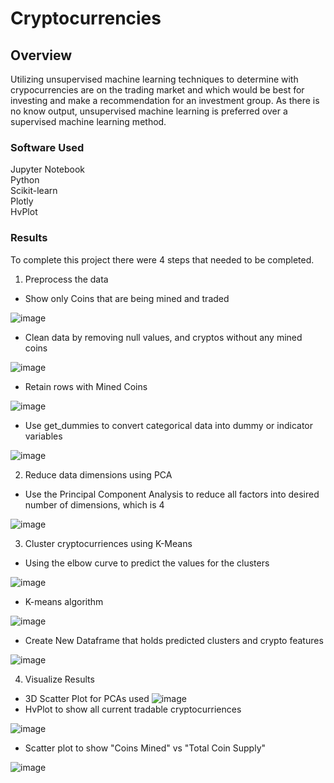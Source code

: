 # Cryptocurrencies

## Overview

Utilizing unsupervised machine learning techniques to determine with crypocurrencies are on the trading market and which would be best for investing and make a recommendation for an investment group. As there is no know output, unsupervised machine learning is preferred over a supervised machine learning method. 

### Software Used
Jupyter Notebook \
Python \
Scikit-learn \
Plotly \
HvPlot


### Results

To complete this project there were 4 steps that needed to be completed. 

1. Preprocess the data
- Show only Coins that are being mined and traded

![image](https://github.com/roderickspells/Cryptocurrencies/blob/main/Challenge/images/minedCrypto.png)

- Clean data by removing null values, and cryptos without any mined coins

![image](https://github.com/roderickspells/Cryptocurrencies/blob/main/Challenge/images/nullValues.png)

- Retain rows with Mined Coins

![image](https://github.com/roderickspells/Cryptocurrencies/blob/main/Challenge/images/MinedCoins.png)

- Use get_dummies to convert categorical data into dummy or indicator variables

![image](https://github.com/roderickspells/Cryptocurrencies/blob/main/Challenge/images/dummyValues.png)

2. Reduce data dimensions using PCA

- Use the Principal Component Analysis to reduce all factors into desired number of dimensions, which is 4

![image](https://github.com/roderickspells/Cryptocurrencies/blob/main/Challenge/images/PCA.png)

3. Cluster cryptocurriences using K-Means

- Using the elbow curve to predict the values for the clusters

![image](https://github.com/roderickspells/Cryptocurrencies/blob/main/Challenge/images/elbow.png)

- K-means algorithm 

![image](https://github.com/roderickspells/Cryptocurrencies/blob/main/Challenge/images/kmeans.png)

- Create New Dataframe that holds predicted clusters and crypto features

![image](https://github.com/roderickspells/Cryptocurrencies/blob/main/Challenge/images/newDataFrame.png)

4. Visualize Results

- 3D Scatter Plot for PCAs used
![image](https://github.com/roderickspells/Cryptocurrencies/blob/main/Challenge/images/3D.png)
- HvPlot to show all current tradable cryptocurriences

![image](https://github.com/roderickspells/Cryptocurrencies/blob/main/Challenge/images/hvplotTable.png)

- Scatter plot to show "Coins Mined" vs "Total Coin Supply"

![image](https://github.com/roderickspells/Cryptocurrencies/blob/main/Challenge/images/hvtplot.png)




